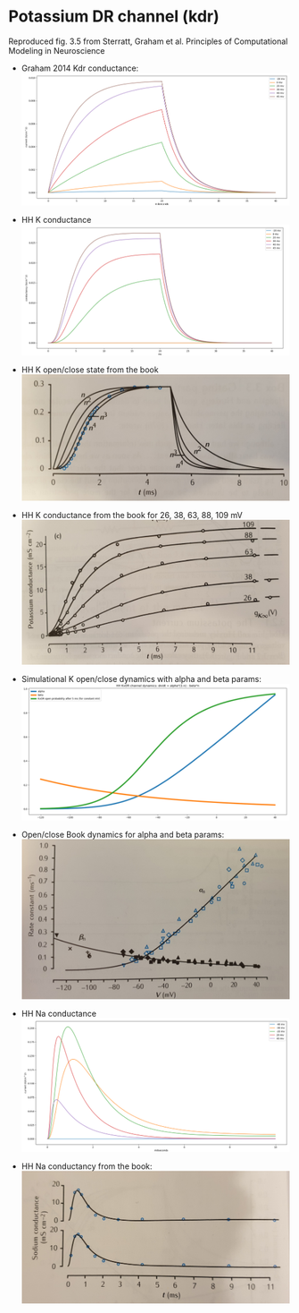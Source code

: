 # Potassium DR channel (kdr)
Reproduced fig. 3.5 from Sterratt, Graham et al. Principles of Computational Modeling in Neuroscience

* Graham 2014 Kdr conductance:
![Graham 2019 Kdr](img/simulation/graham_kdr_conductance.png)

* HH K conductance
![HH K](img/simulation/hh_k_conductance.png)

* HH K open/close state from the book
![HH K open/close](img/book/kdrl_open.jpg)

* HH K conductance from the book for 26, 38, 63, 88, 109 mV
![HH K conductancy](img/book/kdr_conductancy.jpg)

* Simulational K open/close dynamics with alpha and beta params:
![SimulationalK open/close](img/simulation/kdr_open_close_sim.png)

* Open/close Book dynamics for alpha and beta params:
![HH K open/close](img/book/open_close_alpha_beta.jpg)

* HH Na conductance
![HH Na conductance](img/simulation/hh_na_conductance.png)

* HH Na conductancy from the book:
![Simulational Na conductancy](img/book/na_condictancy.jpg)


